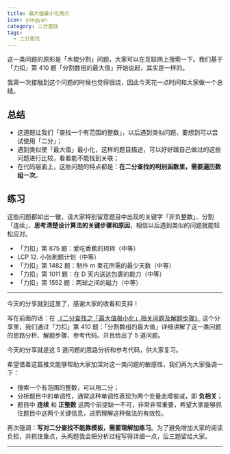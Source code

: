 ```yaml
---
title: 最大值最小化简介
icon: yongyan
category: 二分查找
tags:
  - 二分查找
---
```



这一类问题的原形是「木棍分割」问题，大家可以在互联网上搜索一下。我们基于「力扣」第 410 题「分割数组的最大值」开始说起，其实是一样的。

我第一次接触到这个问题的时候也觉得很绕，因此今天花一点时间和大家做一个总结。

## 总结

+ 这道题让我们「查找一个有范围的整数」，以后遇到类似问题，要想到可以尝试使用「二分」；
+ 遇到类似使「最大值」最小化，这样的题目描述，可以好好跟自己做过的这些问题进行比较，看看能不能找到关联；
+ 在代码层面上，这些问题的特点都是：**在二分查找的判别函数里，需要遍历数组一次**。 



## 练习

这些问题都如出一辙，请大家特别留意题目中出现的关键字「非负整数」、分割「连续」，**思考清楚设计算法的关键步骤和原因**，相信以后遇到类似的问题就能轻松应对。

+ 「力扣」第 875 题：爱吃香蕉的珂珂（中等）
+ LCP 12. 小张刷题计划（中等）
+ 「力扣」第 1482 题：制作 m 束花所需的最少天数（中等）
+ 「力扣」第 1011 题：在 D 天内送达包裹的能力（中等）
+ 「力扣」第 1552 题：两球之间的磁力（中等）



---

今天的分享就到这里了，感谢大家的收看和支持！


写在前面的话：在 [《二分查找之「最大值极小化」相关问题及解题步骤》](https://juejin.im/post/6862249637161091085) 这个分享里，我们通过「力扣」第 410 题：「分割数组的最大值」详细讲解了这一类问题的思路分析、解题步骤、参考代码。并且给出了 $5$ 道问题。

今天的分享就是这 $5$ 道问题的思路分析和参考代码，供大家复习。

希望借着这篇推文能够帮助大家加深对这一类问题的敏感性，我们再为大家强调一下：

+ 搜索一个有范围的整数，可以用二分；
+ 分析题目中的单调性，通常这种单调性表现为两个变量此增彼减，即 **负相关**；
+ 题目中 **连续** 和 **正整数** 这两个前提缺一不可，非常非常重要，希望大家能够抓住题目中这两个关键信息，进而理解这种做法的有效性。

再次强调：**写对二分查找不能靠模板，需要理解加练习**。为了避免增加大家的阅读负担，并抓住重点，头两题我会把分析过程写得详细一点，后三题留给大家。

---
